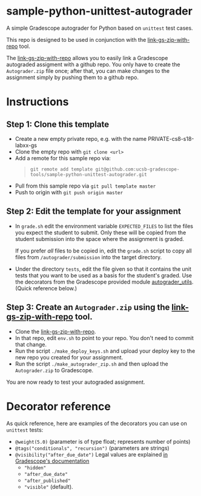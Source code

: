# sample-python-unittest-autograder

A simple Gradescope autograder for Python based on `unittest` test cases.

This repo is designed to be used in conjunction with the 
[link-gs-zip-with-repo](https://github.com/ucsb-gradescope-tools/link-gs-zip-with-repo) tool.

The [link-gs-zip-with-repo](https://github.com/ucsb-gradescope-tools/link-gs-zip-with-repo)
allows you to easily link a Gradescope autograded assigment with a github repo.  You only have to create
the `Autograder.zip` file once; after that, you can make changes to the assignment simply by pushing them
to a github repo.

# Instructions

## Step 1: Clone this template

* Create a new empty private repo, e.g. with the name PRIVATE-cs8-s18-labxx-gs
* Clone the empty repo with `git clone <url>`
* Add a remote for this sample repo via: 
   > `git remote add template git@github.com:ucsb-gradescope-tools/sample-python-unittest-autograder.git`
* Pull from this sample repo via `git pull template master`
* Push to origin with `git push origin master`

## Step 2: Edit the template for your assignment

* In `grade.sh` edit the environment variable `EXPECTED_FILES` to list the files you expect the student to submit.  Only these
   will be copied from the student submission into the space where the assignment is graded.
   
   If you prefer *all* files to be copied in, edit the `grade.sh` script to copy all files from `/autograder/submission` into
   the target directory.
   
* Under the directory `tests`, edit the file given so that it contains the unit tests that you want to be used as a basis
   for the student's graded.   Use the decorators from the Gradescope 
   provided module 
   [autograder_utils](https://github.com/gradescope/gradescope-utils/tree/master/gradescope_utils/autograder_utils).  (Quick reference below.)
   
## Step 3: Create an `Autograder.zip` using the [link-gs-zip-with-repo](https://github.com/ucsb-gradescope-tools/link-gs-zip-with-repo) tool.
   
* Clone the [link-gs-zip-with-repo](https://github.com/ucsb-gradescope-tools/link-gs-zip-with-repo).
* In that repo, edit `env.sh` to point to your repo.  You don't need to commit that change.
* Run the script `./make_deploy_keys.sh` and upload your deploy key to the new repo you created for your assignment.
* Run the script `./make_autograder_zip.sh` and then upload the `Autograder.zip` to Gradescope.

You are now ready to test your autograded assignment.
   
# Decorator reference

As quick reference, here are examples of the decorators you can use on `unittest` tests:
   
* `@weight(5.0)` (parameter is of type float; represents number of points)
* `@tags("conditionals", "recursion")` (parameters are strings)
* `@visibility("after_due_date")` Legal values are explained [in Gradescope's documentation](https://gradescope-autograders.readthedocs.io/en/latest/specs/#controlling-test-case-visibility)
   * `"hidden"`
   * `"after_due_date"`
   * `"after_published"`
   * `"visible"` (default).  
   
   

